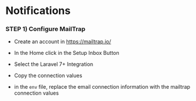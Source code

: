 # Notifications

### STEP 1) Configure MailTrap

- Create an account in https://mailtrap.io/


- In the Home click in the Setup Inbox Button


- Select the Laravel 7+ Integration


- Copy the connection values


- in the `env` file, replace the email connection information with the mailtrap connection values


